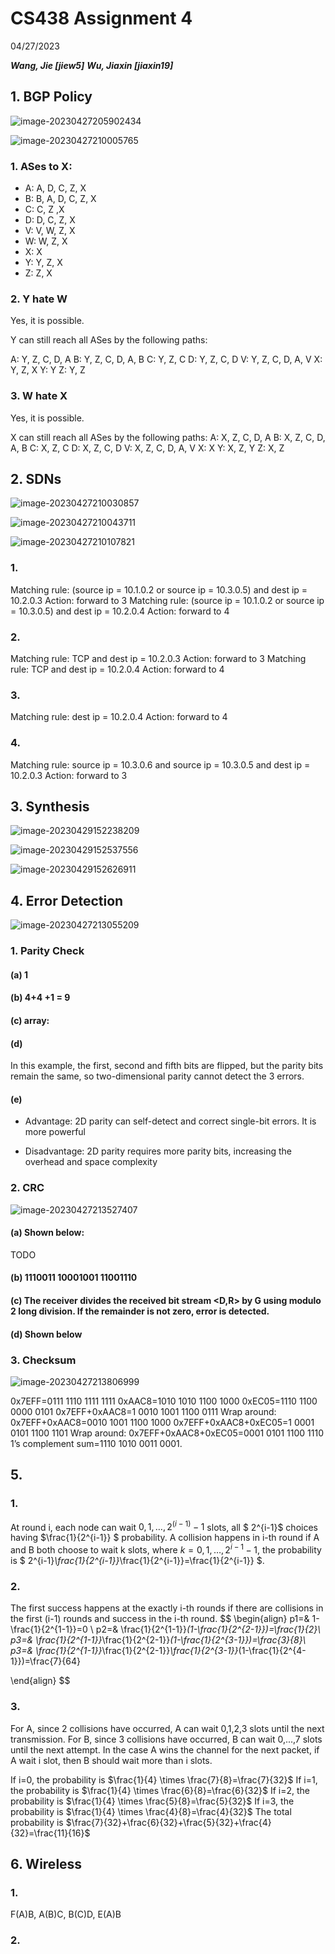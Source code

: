 # CS438 Assignment 4

04/27/2023

***Wang, Jie  [jiew5]***
***Wu, Jiaxin [jiaxin19]***



## 1. BGP Policy

![image-20230427205902434](./CS438_Assignment_4.assets/image-20230427205902434.png)

![image-20230427210005765](./CS438_Assignment_4.assets/image-20230427210005765.png)

### 1. ASes to X:

- A: A, D, C, Z, X
- B: B, A, D, C, Z, X
- C: C, Z ,X 
- D: D, C, Z, X
- V: V, W, Z, X
- W: W, Z, X
- X: X
- Y: Y, Z, X
- Z: Z, X

### 2. Y hate W

Yes, it is possible.

Y can still reach all ASes by the following paths:

A: Y, Z, C, D, A
B: Y, Z, C, D, A, B
C: Y, Z, C
D: Y, Z, C, D
V: Y, Z, C, D, A, V
X: Y, Z, X
Y: Y
Z: Y, Z

### 3.  W hate X

Yes, it is possible.

X can still reach all ASes by the following paths:
A: X, Z, C, D, A
B: X, Z, C, D, A, B
C: X, Z, C
D: X, Z, C, D
V: X, Z, C, D, A, V
X: X
Y: X, Z, Y
Z: X, Z






## 2. SDNs

![image-20230427210030857](./CS438_Assignment_4.assets/image-20230427210030857.png)

![image-20230427210043711](./CS438_Assignment_4.assets/image-20230427210043711.png)

![image-20230427210107821](./CS438_Assignment_4.assets/image-20230427210107821.png)

### 1. 
Matching rule: (source ip = 10.1.0.2 or source ip = 10.3.0.5) and dest ip = 10.2.0.3
Action: forward to 3
Matching rule: (source ip = 10.1.0.2 or source ip = 10.3.0.5) and dest ip = 10.2.0.4
Action: forward to 4
### 2. 
Matching rule: TCP and dest ip = 10.2.0.3
Action: forward to 3
Matching rule: TCP and dest ip = 10.2.0.4
Action: forward to 4
### 3. 
Matching rule: dest ip = 10.2.0.4
Action: forward to 4
### 4. 
Matching rule: source ip = 10.3.0.6 and source ip = 10.3.0.5 and dest ip = 10.2.0.3
Action: forward to 3





## 3. Synthesis

![image-20230429152238209](./CS438_Assignment_4.assets/image-20230429152238209.png)

![image-20230429152537556](./CS438_Assignment_4.assets/image-20230429152537556.png)

![image-20230429152626911](./CS438_Assignment_4.assets/image-20230429152626911.png)



## 4. Error Detection

![image-20230427213055209](./CS438_Assignment_4.assets/image-20230427213055209.png)

### 1. Parity Check 

#### (a) 1

#### (b) 4+4 +1 = 9

#### (c) array:

#### (d)
In this example, the first, second and fifth bits are flipped, but the parity bits remain the same, so two-dimensional parity cannot detect the 3 errors.
#### (e)

- Advantage: 2D parity can self-detect and correct single-bit errors. It is more powerful

- Disadvantage: 2D parity requires more parity bits, increasing the overhead and space complexity



### 2. CRC

![image-20230427213527407](./CS438_Assignment_4.assets/image-20230427213527407.png)

#### (a) Shown below:

TODO

#### (b) 1110011 10001001 11001110

#### (c) The receiver divides the received bit stream <D,R> by G using modulo 2 long division. If the remainder is not zero, error is detected.

#### (d) Shown below





### 3. Checksum

![image-20230427213806999](./CS438_Assignment_4.assets/image-20230427213806999.png)

0x7EFF=0111 1110 1111 1111
0xAAC8=1010 1010 1100 1000
0xEC05=1110 1100 0000 0101
0x7EFF+0xAAC8=1 0010 1001 1100 0111
Wrap around: 0x7EFF+0xAAC8=0010 1001 1100 1000
0x7EFF+0xAAC8+0xEC05=1 0001 0101 1100 1101
Wrap around: 0x7EFF+0xAAC8+0xEC05=0001 0101 1100 1110
1’s complement sum=1110 1010 0011 0001.

## 5. 


### 1.
At round i, each node can wait $0, 1, …, 2^{(i-1)}-1$ slots, all $ 2^{i-1}$ choices having $\frac{1}{2^{i-1}} $ probability.
A collision happens in i-th round if A and B both choose to wait k slots, where $k=0, 1, …, 2^{i-1}-1$, the probability is $ 2^{i-1}*\frac{1}{2^{i-1}}*\frac{1}{2^{i-1}}=\frac{1}{2^{i-1}} $.

### 2.
The first success happens at the exactly i-th rounds if there are collisions in the first (i-1) rounds and success in the i-th round.
$$
\begin{align}
p1=& 1-\frac{1}{2^{1-1}}=0 \\
p2=& \frac{1}{2^{1-1}}*(1-\frac{1}{2^{2-1}})=\frac{1}{2}\\
p3=& \frac{1}{2^{1-1}}*\frac{1}{2^{2-1}}*(1-\frac{1}{2^{3-1}})=\frac{3}{8}\\
p3=& \frac{1}{2^{1-1}}*\frac{1}{2^{2-1}}*\frac{1}{2^{3-1}}*(1-\frac{1}{2^{4-1}})=\frac{7}{64}

\end{align}
$$

### 3.
For A, since 2 collisions have occurred, A can wait 0,1,2,3 slots until the next transmission.
For B, since 3 collisions have occurred, B can wait 0,...,7 slots until the next attempt.
In the case A wins the channel for the next packet, if A wait i slot, then B should wait more than i slots. 

If i=0, the probability is  $\frac{1}{4} \times \frac{7}{8}=\frac{7}{32}$
If i=1, the probability is $\frac{1}{4} \times \frac{6}{8}=\frac{6}{32}$
If i=2, the probability is $\frac{1}{4} \times \frac{5}{8}=\frac{5}{32}$
If i=3, the probability is $\frac{1}{4} \times \frac{4}{8}=\frac{4}{32}$
The total probability is $\frac{7}{32}+\frac{6}{32}+\frac{5}{32}+\frac{4}{32}=\frac{11}{16}$





## 6. Wireless

### 1. 
F(A)B, A(B)C, B(C)D, E(A)B

### 2.
